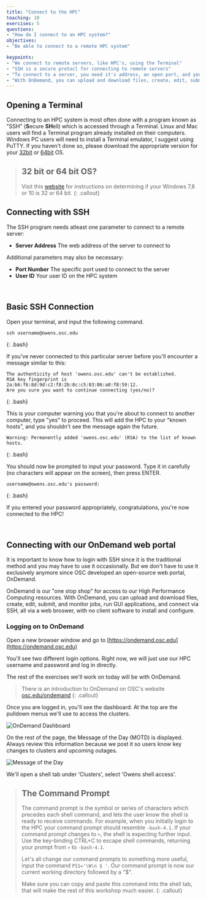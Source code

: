 ```yaml
---
title: "Connect to the HPC"
teaching: 10
exercises: 5
questions:
- "How do I connect to an HPC system?"
objectives:
- "Be able to connect to a remote HPC system"

keypoints:
- "We connect to remote servers, like HPC's, using the Terminal"
- "SSH is a secure protocl for connecting to remote servers"
- "To connect to a server, you need it's address, an open port, and your user ID"
- "With OnDemand, you can upload and download files, create, edit, submit, and monitor jobs, run GUI applications, and connect via SSH, all via a web broswer."
---
```


## Opening a Terminal

Connecting to an HPC system is most often done with a program known as "SSH" (**S**ecure **SH**ell) which is accessed through a Terminal. Linux and Mac users will find a Terminal program already installed on their computers.  Windows PC users will need to install a Terminal emulator, I suggest using PuTTY. If you haven't done so, please download the appropriate version for your [32bit](https://the.earth.li/~sgtatham/putty/latest/w32/putty.exe) or [64bit](https://the.earth.li/~sgtatham/putty/latest/w64/putty.exe) OS.

> ## 32 bit or 64 bit OS?
> Visit this [website](https://support.wdc.com/knowledgebase/answer.aspx?ID=9405) for instructions on determining if your Windows 7,8 or 10 is 32 or 64 bit.
{: .callout}

## Connecting with SSH

The SSH program needs atleast one parameter to connect to a remote server:

* **Server Address** The web address of the server to connect to

Additional parameters may also be necessary:

* **Port Number** The specific port used to connect to the server
* **User ID** Your user ID on the HPC system  

<span style="color:white">blankline</span>
   


## Basic SSH Connection

Open your terminal, and input the following command.

~~~
ssh username@owens.osc.edu
~~~
{: .bash}

If you've never connected to this particular server before you'll encounter a message similar to this:

~~~
The authenticity of host 'owens.osc.edu' can't be established.
RSA key fingerprint is 2a:b6:f6:8d:9d:c2:f8:2b:8c:c5:03:06:a0:f8:59:12.
Are you sure you want to continue connecting (yes/no)?
~~~
{: .bash}

This is your computer warning you that you're about to connect to another computer, type \"yes\" to proceed.  This will add the HPC to your \"known hosts\", and you shouldn't see the message again the future.

~~~
Warning: Permanently added 'owens.osc.edu' (RSA) to the list of known hosts.
~~~~
{: .bash}

You should now be prompted to input your password.  Type it in carefully (no characters will appear on the screen), then press ENTER.

~~~
username@owens.osc.edu's password: 
~~~
{: .bash}

If you entered your password appropriately, congratulations, you're now connected to the HPC!  

<span style="color:white">blankline</span>

## Connecting with our OnDemand web portal

It is important to know how to login with SSH since it is the traditional method and you may have to use it occasionally. 
But we don't have to use it exclusively anymore since OSC developed an open-source web portal, OnDemand.

OnDemand is our "one stop shop" for access to our High Performance Computing resources. With OnDemand, you can upload and 
download files, create, edit, submit, and monitor jobs, run GUI applications, and connect via SSH, all via a web broswer, 
with no client software to install and configure.

### Logging on to OnDemand

Open a new browser window and go to [https://ondemand.osc.edu](https://ondemand.osc.edu)

You'll see two different login options. Right now, we will just use our HPC username and password and log in directly.

The rest of the exercises we'll work on today will be with OnDemand.

>There is an introduction to OnDemand on OSC's website [osc.edu/ondemand](https://www.osc.edu/resources/online_portals/ondemand)
{: .callout}

Once you are logged in, you'll see the dashboard. At the top are the pulldown menus we'll use to access the clusters.

![OnDemand Dashboard](../files/Pulldown.png)

On the rest of the page, the Message of the Day (MOTD) is displayed. Always review this information because we post it 
so users know key changes to clusters and upcoming outages.

![Message of the Day](../files/MOTD.png)

We'll open a shell tab under 'Clusters', select 'Owens shell access'.

> ## The Command Prompt
> The command prompt is the symbol or series of characters which precedes each shell command, and lets the user know the shell is ready to receive commands.  For example, when you initially login to the HPC your command prompt should resemble `-bash-4.1`. If your command prompt changes to `>`, the shell is expecting further input. Use the key-binding CTRL+C to escape shell commands, returning your prompt from `>` to `-bash-4.1`.  
>
> Let's all change our command prompts to something more useful, input the command `PS1='\W\n $ '`. Our command prompt is now our current working directory followed by a \"$\".
>
> Make sure you can copy and paste this command into the shell tab, that will make the rest of this workshop much easier.
{: .callout}









